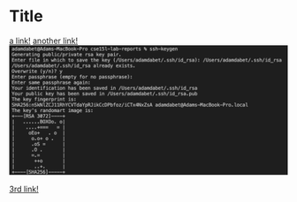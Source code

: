 # Title

[a link!](https://something.com)
[another link!](some-page.html)
![Image](key-gen.png)

[3rd link!](last-link.html)
